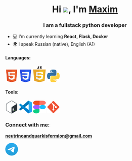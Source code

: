 <h1 align="center">
Hi <img src="https://github.com/blackcater/blackcater/raw/main/images/Hi.gif" height="32"/>, I'm <a href="#">Maxim</a> 
</h1>
<h3 align="center">I am a fullstack python developer</h3>

<ul>
  <li>💻 I’m currently learning <strong>React, Flask, Docker</strong></li>
  <li>🌍 I speak Russian (native), English (A1)</li>
</ul>

<h4>Languages:</h4>
<a  href="#"><img src="https://raw.githubusercontent.com/Max-Ship/Max-Ship/main/icons/HTML5.svg" title="HTML5" alt="HTML5" width="40" height="40"></a>
<a  href="#"><img src="https://raw.githubusercontent.com/Max-Ship/Max-Ship/main/icons/CSS3.svg" title="CSS3" alt="CSS3" width="40" height="40"></a>
<a  href="#"><img src="https://raw.githubusercontent.com/Max-Ship/Max-Ship/main/icons/javascript.svg" title="JavaScript" alt="javascript" width="40" height="50"></a>
<a  href="#"><img src="https://raw.githubusercontent.com/Max-Ship/Max-Ship/main/icons/python.svg" title="Python" alt="python" width="40" height="40"></a>

<h4>Tools:</h4>
<a  href="#"><img src="https://raw.githubusercontent.com/Max-Ship/Max-Ship/main/icons/Bash.svg" title="Bash" alt="Bash" width="40" height="40"></a>
<a  href="#"><img src="https://raw.githubusercontent.com/Max-Ship/Max-Ship/main/icons/VS-code.svg" title="VS-code" alt="VS-code" width="40" height="40"></a>
<a  href="#"><img src="https://raw.githubusercontent.com/Max-Ship/Max-Ship/main/icons/figma.svg" title="Figma" alt="figma" width="40" height="40"></a>
<a  href="#"><img src="https://raw.githubusercontent.com/Max-Ship/Max-Ship/main/icons/git.svg" title="Git" alt="git" width="40" height="40"></a>

<h3>Connect with me:</h3>
<p><strong><a href="mailto:neutrinoandquarkisfermion@gmail.com">neutrinoandquarkisfermion@gmail.com</a></strong></p>
<p>
  <a href="https://t.me/max1983ship">
  <img src="https://raw.githubusercontent.com/Max-Ship/Max-Ship/main/icons/Telegram.svg" title="Telegram" alt="Telegram" width="40" height="40">
</a>
</p>


